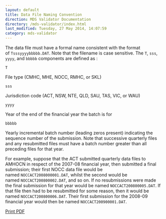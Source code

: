 ```yaml
---
layout: default
title: Data File Naming Convention
direction: MDS Validator Documentation
directory: /mds-validator/index.html
last_modified: Tuesday, 27 May 2014, 14:07:59
category: mds-validator
---
```


The data file must have a formal name consistent with the format of ```Tsssyyyybbbbb.DAT```. Note that the filename is case sensitive. The ```T```, ```sss```, ```yyyy```, and ```bbbbb``` components are defined as :
```
T
```
File type (CMHC, MHE, NOCC, RMHC, or SKL)
```
sss
```
Jurisdiction code (ACT, NSW, NTE, QLD, SAU, TAS, VIC, or WAU)
```
yyyy
```
Year of the end of the financial year the batch is for
```
bbbbb
```
Yearly incremental batch number (leading zeros present) indicating the sequence number of the submission. Note that successive quarterly files and any resubmitted files must have a batch number greater than all preceding files for that year.

For example, suppose that the ACT submitted quarterly data files to AMHOCN in respect of the 2007-08 financial year, then submitted a final submission; their first NOCC data file would be named ```NOCCACT2008000001.DAT```, whilst the second would be named ```NOCCACT200800002.DAT```, and so on. If no resubmissions were made the final submission for that year would be named ```NOCCACT200800005.DAT```. If that file then had to be resubmitted for some reason, then it would be named ```NOCCACT200800006.DAT```. Their first submission for the 2008-09 financial year would then be named ```NOCCACT200900001.DAT```.

<div class="pull-right" id="print-pdf">
<p><a href="/mds-validator/data-file-naming-convention/index.html%3Fpdf=1" target="_blank">Print PDF</a></p>
</div>
<p>&nbsp;</p>

